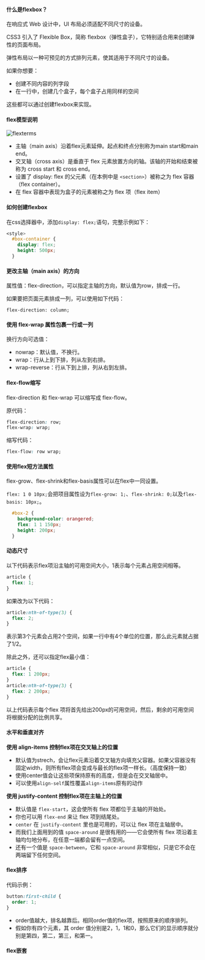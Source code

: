 #### 什么是flexbox？

在响应式 Web 设计中，UI 布局必须适配不同尺寸的设备。

CSS3 引入了 Flexible Box，简称 flexbox（弹性盒子），它特别适合用来创建弹性的页面布局。

弹性布局以一种可预见的方式排列元素，使其适用于不同尺寸的设备。

如果你想要：

- 创建不同内容的列字段
- 在一行中，创建几个盒子，每个盒子占用同样的空间

这些都可以通过创建flexbox来实现。

#### flex模型说明
![flexterms](D:\Coding\myFrontEndNote\CSS\flex_terms.png "flex模型")

- 主轴（main axis）沿着flex元素延伸。起点和终点分别称为main start和main end。
- 交叉轴（cross axis）是垂直于 flex 元素放置方向的轴。该轴的开始和结束被称为 cross start 和 cross end。
- 设置了 display: flex 的父元素（在本例中是 `<section>`）被称之为 flex 容器（flex container）。
- 在 flex 容器中表现为盒子的元素被称之为 flex 项（flex item）

#### 如何创建flexbox

在css选择器中，添加```display: flex;```语句，完整示例如下：

```css
<style>
  #box-container {
    display: flex;
    height: 500px;
  }
```

#### 更改主轴（main axis）的方向

属性值：flex-direction，可以指定主轴的方向，默认值为row，排成一行。

如果要把页面元素排成一列，可以使用如下代码：

`flex-direction: column;`

#### 使用 flex-wrap 属性包裹一行或一列

换行方向可选值：
- nowrap：默认值，不换行。
- wrap：行从上到下排，列从左到右排。
- wrap-reverse：行从下到上排，列从右到左排。

#### flex-flow缩写

 flex-direction 和 flex-wrap 可以缩写成 flex-flow。

 原代码：
```css
flex-direction: row;
flex-wrap: wrap;
```

 缩写代码：
```css
flex-flow: row wrap;
```

#### 使用flex短方法属性

flex-grow、flex-shrink和flex-basis属性可以在flex中一同设置。

`flex: 1 0 10px;`会把项目属性设为`flex-grow: 1;`、`flex-shrink: 0;`以及`flex-basis: 10px;`。

```css
  #box-2 {
    background-color: orangered;
    flex: 1 1 150px;
    height: 200px;
  }
 ```

#### 动态尺寸

以下代码表示flex项沿主轴的可用空间大小，1表示每个元素占用空间相等。

```css
article {
  flex: 1;
}
```

如果改为以下代码：

```css
article:nth-of-type(3) {
  flex: 2;
}
```

表示第3个元素会占用2个空间，如果一行中有4个单位的位置，那么此元素就占据了1/2。

除此之外，还可以指定flex最小值：

```css
article {
  flex: 1 200px;
}
article:nth-of-type(3) {
  flex: 2 200px;
}
```

以上代码表示每个flex 项将首先给出200px的可用空间，然后，剩余的可用空间将根据分配的比例共享。

#### 水平和垂直对齐

**使用 align-items 控制flex项在交叉轴上的位置**

- 默认值为strech，会让flex元素沿着交叉轴方向填充父容器。如果父容器没有固定width，则所有flex项会变成与最长的flex项一样长。（高度保持一致）
- 使用center值会让这些项保持原有的高度，但是会在交叉轴居中。
- 可以使用`align-self`属性覆盖`align-items`原有的动作

**使用 justify-content 控制flex项在主轴上的位置**

- 默认值是 `flex-start`，这会使所有 flex 项都位于主轴的开始处。
- 你也可以用 `flex-end` 来让 flex 项到结尾处。
- `center` 在 `justify-content` 里也是可用的，可以让 flex 项在主轴居中。
- 而我们上面用到的值 `space-around` 是很有用的——它会使所有 flex 项沿着主轴均匀地分布，在任意一端都会留有一点空间。
- 还有一个值是 `space-between`，它和 `space-around` 非常相似，只是它不会在两端留下任何空间。

#### flex排序

代码示例：

```css
button:first-child {
  order: 1;
}
```
- order值越大，排名越靠后。相同order值的flex项，按照原来的顺序排列。
- 假如你有四个元素，其 order 值分别是2，1，1和0，那么它们的显示顺序就分别是第四，第二，第三，和第一。

#### flex嵌套